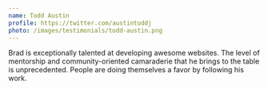 ```yaml
---
name: Todd Austin
profile: https://twitter.com/austintoddj
photo: /images/testimonials/todd-austin.png
---
```


Brad is exceptionally talented at developing awesome websites. The level of mentorship and community-oriented camaraderie that he brings to the table is unprecedented. People are doing themselves a favor by following his work.
